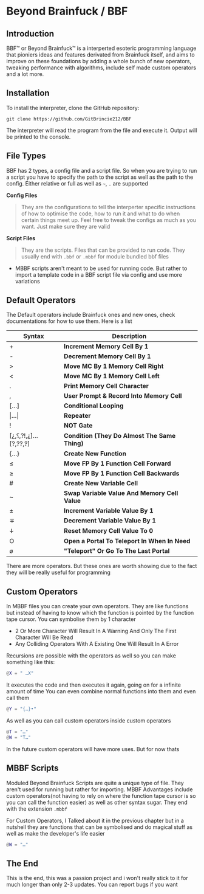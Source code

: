 # Beyond Brainfuck / BBF
## Introduction
BBF™ or Beyond Brainfuck™ is a interperted esoteric programming language that pioniers ideas and features derivated from Brainfuck itself, and aims to improve on these foundations by adding a whole bunch of new operators, tweaking performance with algorithms, include self made custom operators and a lot more.

## Installation
To install the interpreter, clone the GitHub repository:
```git
git clone https://github.com/GitBrincie212/BBF
```

The interpreter will read the program from the file and execute it. Output will be printed to the console.

## File Types
BBF has 2 types, a config file and a script file. So when you are trying to run a script you have to specify the path to the script as well as the path to the config. Either relative or full as well as ``~``, ``.`` are supported

**Config Files**

>They are the configurations to tell the interperter specific instructions of how to optimise the code, how to run it and what to do when certain things meet up. Feel free to tweak the configs as much as you want. Just make sure they are valid

**Script Files**

>They are the scripts. Files that can be provided to run code. They usually end with ``.bbf`` or ``.mbbf`` for module bundled bbf files

* MBBF scripts aren't meant to be used for running code. But rather to import a template code in a BBF script file via config and use more variations

## Default Operators
The Default operators include Brainfuck ones and new ones, check documentations for how to use them. Here is a list

| Syntax      | Description |
| ----------- | ----------- |
| \+      |  **Increment Memory Cell By 1**       |
| \-   | **Decrement Memory Cell By 1**        |
| \>   |**Move MC By 1 Memory Cell Right**|
|<    |**Move MC By 1 Memory Cell Left**|
| \.    |**Print Memory Cell Character**|
|,     |**User Prompt & Record Into Memory Cell**|
| \[…\] | **Conditional Looping**|
| \|…\| | **Repeater**|
| ! | **NOT Gate**|
| [¿,⸮,⁈,⸘]…[?,⁇,‽] | **Condition (They Do Almost The Same Thing)**|
| {…} | **Create New Function**|
| ≤ | **Move FP By 1 Function Cell Forward**|
| ≥ | **Move FP By 1 Function Cell Backwards**|
| # | **Create New Variable Cell**
| ~ | **Swap Variable Value And Memory Cell Value**|
| ± | **Increment Variable Value By 1**|
| ∓ | **Decrement Variable Value By 1**|
| ꛷ | **Reset Memory Cell Value To 0**|
| O | **Open a Portal To Teleport In When In Need**|
| ø | **"Teleport" Or Go To The Last Portal**|




There are more operators. But these ones are worth showing due to the fact they will be really useful for programming



## Custom Operators
In MBBF files you can create your own operators. They are like functions but instead of having to know which the function is pointed by the function tape cursor. You can symbolise them by 1 character
* 2 Or More Character Will Result In A Warning And Only The First Character Will Be Read
* Any Colliding Operators With A Existing One Will Result In A Error

Recursions are possible with the operators as well so you can make something like this:

```m
@X = " …X"
```

It executes the code and then executes it again, going on for a infinite amount of time
You can even combine normal functions into them and even call them

```m
@Y = "{…}•"
```

As well as you can call custom operators inside custom operators

```m
@T = "…"
@W = "T…"
```

In the future custom operators will have more uses. But for now thats

## MBBF Scripts
Moduled Beyond Brainfuck Scripts are quite a unique type of file. They aren't used for running but rather for importing. MBBF Advantages include custom operators(not having to rely on where the function tape cursor is so you can call the function easier) as well as other syntax sugar. They end with the extension ``.mbbf``

For Custom Operators, I Talked about it in the previous chapter but in a nutshell they are functions that can be symbolised and do magical stuff as well as make the developer's life easier
```m
@W = "…"
```

## **The End**
This is the end, this was a passion project and i won't really stick to it for much longer than only 2-3 updates. You can report bugs if you want